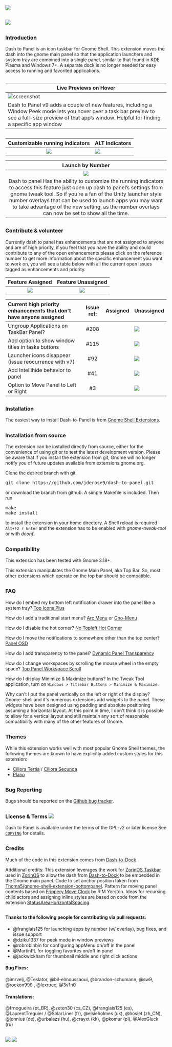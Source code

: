 ![](https://github.com/LinxGem33/Neon/blob/master/artwork/dash-to-dock-wide-banner2.png?raw=true)
##
![](https://github.com/LinxGem33/Neon/blob/master/artwork/dtp-new-main-pic.png?raw=true)

## 
### Introduction

Dash to Panel is an icon taskbar for Gnome Shell. This extension moves the dash into the gnome main panel so that the application launchers and system tray are combined into a single panel, similar to that found in KDE Plasma and Windows 7+. A separate dock is no longer needed for easy access to running and favorited applications.
##

|Live Previews on Hover|
|-----|
|![screenshot](https://github.com/LinxGem33/Neon/blob/master/artwork/previews.gif?raw=true)|
|Dash to Panel v9 adds a couple of new features, including a Window Peek mode lets you hover over a task bar preview to see a full-size preview of that app’s window. Helpful for finding a specific app window|
##

|Customizable running indicators|ALT Indicators|
|:-----:|-----|
|![](https://github.com/LinxGem33/Neon/blob/master/artwork/indicators.png?raw=true)|![](https://github.com/LinxGem33/Neon/blob/master/artwork/indicators.svg3.png?raw=true)|

|Launch by Number|
|:-----:|
|![](https://github.com/LinxGem33/Neon/blob/master/artwork/indicators-num.png?raw=true)|
|Dash to panel Has the ability to customize the running indicators to access this feature just open up dash to panel’s settings from gnome tweak tool. So if you’re a fan of the Unity launcher style number overlays that can be used to launch apps you may want to take advantage of the new setting, as the number overlays can now be set to show all the time.|
##
### Contribute & volunteer

Currently dash to panel has enhancements that are not assigned to anyone and are of high priority, if you feel that you have the ability and could contribute to any of the open enhancements please click on the reference number to get more information about the specific enhancement you want to work on, you will see a table below with all the current open issues tagged as enhancements and priority.

|Feature Assigned|Feature Unassigned|
|:-----:|:-----:|
|![](https://github.com/LinxGem33/Neon/blob/master/artwork/done.svg.png?raw=true)|![](https://github.com/LinxGem33/Neon/blob/master/artwork/planned.svg.png?raw=true)|

|Current high priority enhancements that don't have anyone assigned|Issue ref:|Assigned|Unassigned|
|:-----|:-----:|-----|-----|
| Ungroup Applications on TaskBar Panel? |#208| |![](https://github.com/LinxGem33/Neon/blob/master/artwork/planned.svg.png?raw=true)|
| Add option to show window titles in tasks buttons |#115| |![](https://github.com/LinxGem33/Neon/blob/master/artwork/planned.svg.png?raw=true)|
| Launcher icons disappear (issue reocurrence with v7) |#92| |![](https://github.com/LinxGem33/Neon/blob/master/artwork/planned.svg.png?raw=true)|
| Add Intellihide behavior to panel |#41| |![](https://github.com/LinxGem33/Neon/blob/master/artwork/planned.svg.png?raw=true)|
| Option to Move Panel to Left or Right |#3| |![](https://github.com/LinxGem33/Neon/blob/master/artwork/planned.svg.png?raw=true)|


##
### Installation

The easiest way to install Dash-to-Panel is from [Gnome Shell Extensions](https://extensions.gnome.org/extension/1160/dash-to-panel/).

## 
### Installation from source

The extension can be installed directly from source, either for the convenience of using git or to test the latest development version. Please be aware that if you install the extension from git, Gnome will no longer notify you of future updates available from extensions.gnome.org.

Clone the desired branch with git
<pre>git clone https://github.com/jderose9/dash-to-panel.git</pre>
or download the branch from github. A simple Makefile is included. Then run
<pre>make
make install
</pre>
to install the extension in your home directory. A Shell reload is required <code>Alt+F2 r Enter</code> and the extension has to be enabled  with *gnome-tweak-tool* or with *dconf*.

## 
### Compatibility

This extension has been tested with Gnome 3.18+.

This extension manipulates the Gnome Main Panel, aka Top Bar. So, most other extensions which operate on the top bar should be compatible.

## 
### FAQ

How do I embed my bottom left notification drawer into the panel like a system tray? [Top Icons Plus](https://extensions.gnome.org/extension/1031/topicons)

How do I add a traditional start menu? [Arc Menu](https://extensions.gnome.org/extension/1228/arc-menu/) or [Gno-Menu](https://extensions.gnome.org/extension/608/gnomenu/)

How do I disable the hot corner? [No Topleft Hot Corner](https://extensions.gnome.org/extension/118/no-topleft-hot-corner)

How do I move the notifications to somewhere other than the top center? [Panel OSD](https://extensions.gnome.org/extension/708/panel-osd)

How do I add transparency to the panel? [Dynamic Panel Transparency](https://extensions.gnome.org/extension/1011/dynamic-panel-transparency/)

How do I change workspaces by scrolling the mouse wheel in the empty space? [Top Panel Workspace Scroll](https://extensions.gnome.org/extension/701/top-panel-workspace-scroll/)

How do I display Minimize & Maximize buttons? In the Tweak Tool application, turn on `Windows > Titlebar Buttons > Minimize & Maximize`.

Why can't I put the panel vertically on the left or right of the display? Gnome-shell and it's numerous extensions add widgets to the panel. These widgets have been designed using padding and absolute positioning assuming a horizontal layout. At this point in time, I don't think it is possible to allow for a vertical layout and still maintain any sort of reasonable compatibility with many of the other features of Gnome.

## 
### Themes
While this extension works well with most popular Gnome Shell themes, the following themes are known to have explicitly added custom styles for this extension:
- [Ciliora Tertia](https://github.com/zagortenay333/ciliora-tertia-shell) / [Ciliora Secunda](https://github.com/zagortenay333/ciliora-secunda-shell)
- [Plano](https://github.com/lassekongo83/plano-theme)

## 
### Bug Reporting

Bugs should be reported on the [Github bug tracker](https://github.com/jderose9/dash-to-panel/issues).

## 
### License & Terms ![](https://github.com/LinxGem33/IP-Finder/blob/master/screens/Copyleft-16.png?raw=true)

Dash to Panel is available under the terms of the GPL-v2 or later license See [`COPYING`](https://github.com/jderose9/dash-to-panel/blob/master/COPYING) for details.

## 
### Credits

Much of the code in this extension comes from [Dash-to-Dock](https://micheleg.github.io/dash-to-dock/index.html).

Additional credits: This extension leverages the work for [ZorinOS Taskbar](https://github.com/ZorinOS/zorin-taskbar) used in [ZorinOS](https://zorinos.com/) to allow the dash from [Dash-to-Dock](https://micheleg.github.io/dash-to-dock/index.html) to be embedded in the Gnome main panel.
Code to set anchor position taken from [Thoma5/gnome-shell-extension-bottompanel](https://github.com/Thoma5/gnome-shell-extension-bottompanel).
Pattern for moving panel contents based on [Frippery Move Clock](http://frippery.org/extensions/) by R M Yorston.
Ideas for recursing child actors and assigning inline styles are based on code from the extension [StatusAreaHorizontalSpacing](https://bitbucket.org/mathematicalcoffee/status-area-horizontal-spacing-gnome-shell-extension).
##

#### Thanks to the following people for contributing via pull requests:

- @franglais125 for launching apps by number (w/ overlay), bug fixes, and issue support
- @dziku1337 for peek mode in window previews
- @robrobinbin for configuring appMenu on/off in the panel
- @MartinPL for toggling favorites on/off in panel
- @jackwickham for thumbnail middle and right click actions

#### Bug Fixes: 
@imrvelj, @Teslator, @bil-elmoussaoui, @brandon-schumann, @sw9, @rockon999 , @lexruee, @3v1n0

#### Translations: 
@frnogueira (pt_BR), @zeten30 (cs_CZ), @franglais125 (es), @LaurentTreguier / @SolarLiner (fr), @elsieholmes (uk), @hosiet (zh\_CN), @jonnius (de), @urbalazs (hu), @crayxt (kk), @pkomur (pl), @AlexGluck (ru)
##
 ![](https://img.shields.io/badge/Language-JavaScript-yellow.svg) ![](https://img.shields.io/badge/Licence-GPL--2.0-blue.svg)
